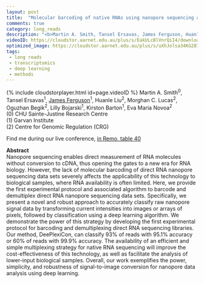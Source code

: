 ```yaml
---
layout: post
title:  "Molecular barcoding of native RNAs using nanopore sequencing and deep learning"
comments: true
category: long_reads
description: "<b>Martin A. Smith, Tansel Ersavas, James Ferguson, Huanle Liu, Morghan C. Lucas, Oguzhan Begik, Lilly Bojarski, Kirston Barton, Eva Maria Novoa</b><br/>Nanopore sequencing enables direct measurement of ..."
videoID: https://cloudstor.aarnet.edu.au/plus/s/EakULcBlVnrQiI4/download
optimized_image: https://cloudstor.aarnet.edu.au/plus/s/uXhJolsa34KG287/download
tags:
 - long reads
 - transcriptomics
 - deep learning
 - methods
---
```

{% include cloudstorplayer.html id=page.videoID %}
Martin A. Smith<sup>0</sup>, Tansel Ersavas<sup>1</sup>, <u>James Ferguson</u><sup>1</sup>, Huanle Liu<sup>2</sup>, Morghan C. Lucas<sup>2</sup>, Oguzhan Begik<sup>2</sup>, Lilly Bojarski<sup>1</sup>, Kirston Barton<sup>1</sup>, Eva Maria Novoa<sup>2</sup><br/>
\(0\) CHU Sainte-Justine Research Centre<br/>
\(1\) Garvan Institute<br/>
\(2\) Centre for Genomic Regulation (CRG)

Find me during our live conference, [in Remo, table 40](https://remo.co)

<b>Abstract</b><br/>
Nanopore sequencing enables direct measurement of RNA molecules without conversion to cDNA, thus opening the gates to a new era for RNA biology. However, the lack of molecular barcoding of direct RNA nanopore sequencing data sets severely affects the applicability of this technology to biological samples, where RNA availability is often limited. Here, we provide the first experimental protocol and associated algorithm to barcode and demultiplex direct RNA nanopore sequencing data sets. Specifically, we present a novel and robust approach to accurately classify raw nanopore signal data by transforming current intensities into images or arrays of pixels, followed by classification using a deep learning algorithm. We demonstrate the power of this strategy by developing the first experimental protocol for barcoding and demultiplexing direct RNA sequencing libraries. Our method, DeePlexiCon, can classify 93% of reads with 95.1% accuracy or 60% of reads with 99.9% accuracy. The availability of an efficient and simple multiplexing strategy for native RNA sequencing will improve the cost-effectiveness of this technology, as well as facilitate the analysis of lower-input biological samples. Overall, our work exemplifies the power, simplicity, and robustness of signal-to-image conversion for nanopore data analysis using deep learning.
